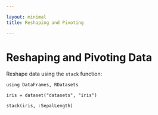 ```yaml
---

layout: minimal
title: Reshaping and Pivoting

---
```


# Reshaping and Pivoting Data

Reshape data using the `stack` function:

    using DataFrames, RDatasets

    iris = dataset("datasets", "iris")

    stack(iris, :SepalLength)
